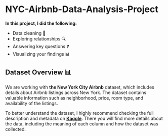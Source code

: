 # NYC-Airbnb-Data-Analysis-Project
**In this project, I did the following:**
- Data cleaning 🧹
- Exploring relationships 🔍
- Answering key questions ❓
- Visualizing your findings 📊 
## **Dataset Overview**  📊
We are working with **the New York City Airbnb** dataset, which includes details about Airbnb listings across New York. The dataset contains valuable information such as neighborhood, price, room type, and availability of the listings.

To better understand the dataset, I highly recommend checking the full description and metadata on **[Kaggle](https://www.kaggle.com/datasets/vrindakallu/new-york-dataset)**. There you will find more details about the data, including the meaning of each column and how the dataset was collected.
